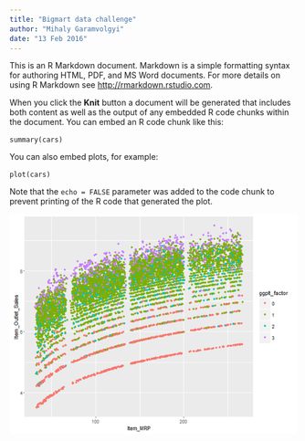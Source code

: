 ```yaml
---
title: "Bigmart data challenge"
author: "Mihaly Garamvolgyi"
date: "13 Feb 2016"
---
```


This is an R Markdown document. Markdown is a simple formatting syntax for authoring HTML, PDF, and MS Word documents. For more details on using R Markdown see <http://rmarkdown.rstudio.com>.

When you click the **Knit** button a document will be generated that includes both content as well as the output of any embedded R code chunks within the document. You can embed an R code chunk like this:

```{r}
summary(cars)
```

You can also embed plots, for example:

```{r, echo=FALSE}
plot(cars)
```

Note that the `echo = FALSE` parameter was added to the code chunk to prevent printing of the R code that generated the plot.

![alt tag](https://github.com/aktakukac/AV_Bigmart/blob/master/scatter_mrp_sales_outlet_type.png)
